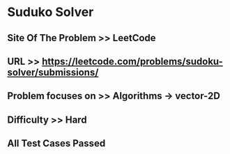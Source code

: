 # Suduko Solver


## Site Of The Problem >> LeetCode

## URL >> https://leetcode.com/problems/sudoku-solver/submissions/

## Problem focuses on >> Algorithms -> vector-2D 

## Difficulty >> Hard

## All Test Cases Passed


